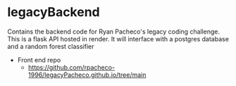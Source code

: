 # legacyBackend
Contains the backend code for Ryan Pacheco's legacy coding challenge. This is a flask API hosted in render. It will interface with a postgres database and a random forest classifier
* Front end repo
	* https://github.com/rpacheco-1996/legacyPacheco.github.io/tree/main
